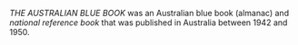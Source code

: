 _THE AUSTRALIAN BLUE BOOK_ was an Australian blue book (almanac) and _national reference book_ that was published in Australia between 1942 and 1950.
